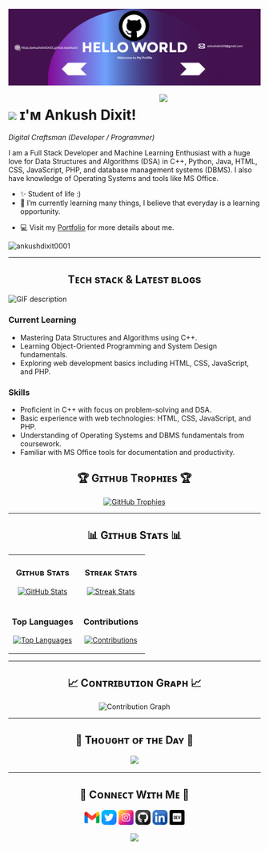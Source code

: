 <!--Banner-->
![Ankush Dixit Banner Image](./banner.png)

<!--Night Owl image-->
<div>
  <img align="right" width="40%" src="https://owlbertsio-resized.s3.amazonaws.com/Popper.psd.full.png">
</div>

<!--Header Name-->
# <img src="https://emojis.slackmojis.com/emojis/images/1531849430/4246/blob-sunglasses.gif?1531849430" width="30"/> ɪ'ᴍ Ankush Dixit! 
*Digital Craftsman (Developer / Programmer)*
<br /> 

<!--Start Intro-->               
<p align="left">I am a Full Stack Developer and Machine Learning Enthusiast with a huge love for Data Structures and Algorithms (DSA) in C++, Python, Java, HTML, CSS, JavaScript, PHP, and database management systems (DBMS). I also have knowledge of Operating Systems and tools like MS Office.</p>

- ✨ Student of life :)
- 🌱 I’m currently learning many things, I believe that everyday is a learning opportunity.
<!--- 💁‍♂️ Trusted member and Moderator at [DEV Community](https://dev.to)-->
- 💻 Visit my [Portfolio](https://ankushdixit0001.github.io/ankush/) for more details about me.
<!--End Intro-->

<!--Profile Count Badge-->
<p align="left">
  <img src="https://komarev.com/ghpvc/?username=ankushdixit0001&label=Profile%20views&color=770677&style=for-the-badge&logo=star" alt="ankushdixit0001" style="padding-right:20px;" />
</p>

---

<!--Languages and Tools Section-->       
<h2 align="center">Tᴇᴄʜ sᴛᴀᴄᴋ & Lᴀᴛᴇsᴛ ʙʟᴏɢs</h2> 
<picture>
  <source media="(prefers-color-scheme: dark)" srcset="./Skills_Animation_Dark.gif">
  <source media="(prefers-color-scheme: light)" srcset="./Skills_Animation_White.gif">
  <img align="left" alt="GIF description" src="./Skills_Animation_White.gif">
</picture>
<br />

<h3 align="left">Current Learning</h3>
<ul align="left">
  <li>Mastering Data Structures and Algorithms using C++.</li>
  <li>Learning Object-Oriented Programming and System Design fundamentals.</li>
  <!-- <li>Understanding the architecture and development of chat applications (e.g., Telegram).</li> -->
  <li>Exploring web development basics including HTML, CSS, JavaScript, and PHP.</li>
</ul>

<h3 align="left">Skills</h3>
<ul align="left">
  <li>Proficient in C++ with focus on problem-solving and DSA.</li>
  <li>Basic experience with web technologies: HTML, CSS, JavaScript, and PHP.</li>
  <li>Understanding of Operating Systems and DBMS fundamentals from coursework.</li>
  <li>Familiar with MS Office tools for documentation and productivity.</li>
</ul>


<!--Trophies Section-->   
<h2 align="center">🏆 Gɪᴛʜᴜʙ Tʀᴏᴘʜɪᴇs 🏆</h2>
<p align="center">
  <a href="https://github.com/ankushdixit0001">
    <picture>
      <source media="(prefers-color-scheme: dark)" srcset="https://github-profile-trophy.vercel.app/?username=ankushdixit0001&no-bg=true&row=2&column=6&margin-w=20&margin-h=20&theme=monokai">
      <source media="(prefers-color-scheme: light)" srcset="https://github-profile-trophy.vercel.app/?username=ankushdixit0001&no-bg=true&row=2&column=6&margin-w=20&margin-h=20">
      <img alt="GitHub Trophies" src="https://github-profile-trophy.vercel.app/?username=ankushdixit0001&no-bg=true&no-frame=true&row=2&column=6&margin-w=20&margin-h=20">
    </picture>
  </a>
</p>

---

<!--Github stats Table--> 
<h2 align="center">📊 Gɪᴛʜᴜʙ Sᴛᴀᴛs 📊</h2>

<table width="100%">
  <tr>
    <td width="50%">
      <h3 align="center"><strong>Gɪᴛʜᴜʙ Sᴛᴀᴛs</strong></h3>
      <p align="center">
        <a href="https://github.com/ankushdixit0001">
          <img align="center" src="https://github-readme-stats.vercel.app/api?username=ankushdixit0001&count_private=true&show_icons=true&theme=radical" alt="GitHub Stats" />
        </a>
      </p>
    </td>
    <td width="50%">
      <h3 align="center"><strong>Sᴛʀᴇᴀᴋ Sᴛᴀᴛs</strong></h3>
      <p align="center">
        <a href="https://github.com/ankushdixit0001">
          <img align="center" src="https://streak-stats.demolab.com?user=ankushdixit0001&theme=radical" alt="Streak Stats" />
        </a>
      </p>
    </td>
  </tr>
  <tr>
    <td width="50%">
      <h3 align="center"><strong>Top Languages</strong></h3>
      <p align="center">
        <a href="https://github.com/ankushdixit0001">
          <img align="center" src="https://github-readme-stats.vercel.app/api/top-langs/?username=ankushdixit0001&layout=compact&theme=radical&count_private=true" alt="Top Languages" />
        </a>
      </p>
    </td>
    <td width="50%">
      <h3 align="center"><strong>Contributions</strong></h3>
      <p align="center">
        <a href="https://github.com/ankushdixit0001">
          <img align="center" src="https://github-contributor-stats.vercel.app/api?username=ankushdixit0001&limit=5&theme=radical" alt="Contributions" />
        </a>
      </p>
    </td>
  </tr>
</table>

---

<!--Contribution Graph-->
<h2 align="center">📈 Cᴏɴᴛʀɪʙᴜᴛɪᴏɴ Gʀᴀᴘʜ 📈</h2>
<p align="center">
    <img src="https://github-readme-activity-graph.vercel.app/graph?username=ankushdixit0001&theme=radical&count_private=true" alt="Contribution Graph" />
</p>

---

<!--Dynamic Quote card updates everyday at 12 PM--> 
<h2 align="center">🌟 Tʜᴏᴜɢʜᴛ ᴏғ ᴛʜᴇ Dᴀʏ 🌟</h2>






















































































































































































<!--STARTS_HERE_QUOTE_CARD-->
<p align="center">
    <img src="https://readme-daily-quotes.vercel.app/api?author=Gary%20Keller&quote=It%20is%20those%20who%20concentrate%20on%20but%20one%20thing%20at%20a%20time%20who%20advance%20in%20this%20world.&theme=dark&bg_color=220a28&author_color=ffeb95&accent_color=c56a90">
</p>
<!--ENDS_HERE_QUOTE_CARD-->






















































































































































































---

<!--Contact Section--> 
<h2 align="center">🤝 Cᴏɴɴᴇᴄᴛ Wɪᴛʜ Mᴇ 🤝 </h2>
<p align="center">
  <a href="mailto:ankushdixit29@gmail.com" target="_blank"><img src="./gmail.png" width=30 height=30 alt="Gmail" /></a>
  <a href="https://x.com/ankushdixit0001" target="_blank"><img src="./twitter.png" width=30 height=30 alt="Twitter" /></a>
  <a href="https://www.instagram.com/ankushdixit0001" target="_blank"><img src="./instagram.png" width=30 height=30 alt="Instagram" /></a>
  <a href="https://www.github.com/ankushdixit0001" target="_blank"><img src="./github.png" width=30 height=30 alt="GitHub" /></a>
  <a href="https://www.linkedin.com/in/ankushdixit0001/" target="_blank"><img src="./linkedin.png" width=30 height=30 alt="LinkedIn" /></a>
  <a href="https://dev.to/ankushdixit0001" target="_blank"><img src="./dev_to.png" width=30 height=30 alt="DEV" /></a>
</p>

<!-- Buy me a coffee
<div align="center">
<a href="https://www.buymeacoffee.com/ankushdixit0001" target="_blank"><img src="https://cdn.buymeacoffee.com/buttons/v2/default-yellow.png" alt="Buy Me A Coffee" style="height: 40px !important;width: 200px !important;" ></a>
</div> -->
<!--Footer--> 
<p align="center">
  <img src="https://capsule-render.vercel.app/api?type=waving&color=gradient&height=65&section=footer"/>
</p>
